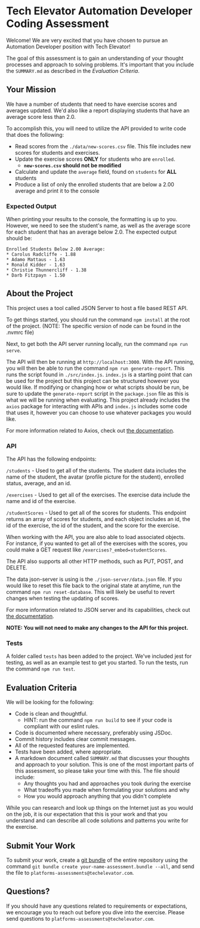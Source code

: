 # Tech Elevator Automation Developer Coding Assessment

Welcome! We are very excited that you have chosen to pursue an Automation Developer position with Tech Elevator!

The goal of this assessment is to gain an understanding of your thought processes and approach to solving problems. It's important that you include the `SUMMARY.md` as described in the _Evaluation Criteria_.

## Your Mission

We have a number of students that need to have exercise scores and averages updated. We'd also like a report displaying students that have an average score less than 2.0.

To accomplish this, you will need to utilize the API provided to write code that does the following:

- Read scores from the `./data/new-scores.csv` file. This file includes new scores for students and exercises.
- Update the exercise scores **ONLY** for students who are `enrolled`.
  - **`new-scores.csv` should not be modified**
- Calculate and update the `average` field, found on `students` for **ALL** students
- Produce a list of only the enrolled students that are below a 2.00 average and print it to the console

### Expected Output

When printing your results to the console, the formatting is up to you. However, we need to see the student's name, as well as the average score for each student that has an average below 2.0. The expected output should be:

```
Enrolled Students Below 2.00 Average:
* Carolus Radcliffe - 1.88
* Adamo Mattaus - 1.63
* Ronald Kidder - 1.63
* Christie Thunnercliff - 1.38
* Darb Fitzpayn - 1.50
```

## About the Project

This project uses a tool called JSON Server to host a file based REST API.

To get things started, you should run the command `npm install` at the root of the project. (NOTE: The specific version of node can be found in the .nvmrc file)

Next, to get both the API server running locally, run the command `npm run serve`.

The API will then be running at `http://localhost:3000`. With the API running, you will then be able to run the command `npm run generate-report`. This runs the script found in `./src/index.js`. `index.js` is a starting point that can be used for the project but this project can be structured however you would like. If modifying or changing how or what scripts should be run, be sure to update the `generate-report` script in the `package.json` file as this is what we will be running when evaluating. This project already includes the `axios` package for interacting with APIs and `index.js` includes some code that uses it, however you can choose to use whatever packages you would like.

For more information related to Axios, check out [the documentation](https://github.com/axios/axios).

### API

The API has the following endpoints:

`/students` - Used to get all of the students. The student data includes the name of the student, the avatar (profile picture for the student), enrolled status, average, and an id.

`/exercises` - Used to get all of the exercises. The exercise data include the name and id of the exercise.

`/studentScores` - Used to get all of the scores for students. This endpoint returns an array of scores for students, and each object includes an id, the id of the exercise, the id of the student, and the score for the exercise.

When working with the API, you are also able to load associated objects. For instance, if you wanted to get all of the exercises with the scores, you could make a GET request like `/exercises?_embed=studentScores`.

The API also supports all other HTTP methods, such as PUT, POST, and DELETE.

The data json-server is using is the `./json-server/data.json` file. If you would like to reset this file back to the original state at anytime, run the command `npm run reset-database`. This will likely be useful to revert changes when testing the updating of scores.

For more information related to JSON server and its capabilities, check out [the documentation](https://github.com/typicode/json-server).

**NOTE: You will not need to make any changes to the API for this project.**

### Tests

A folder called `tests` has been added to the project. We've included jest for testing, as well as an example test to get you started. To run the tests, run the command `npm run test`.

## Evaluation Criteria

We will be looking for the following:

- Code is clean and thoughtful.
  - HINT: run the command `npm run build` to see if your code is compliant with our eslint rules.
- Code is documented where necessary, preferably using JSDoc.
- Commit history includes clear commit messages.
- All of the requested features are implemented.
- Tests have been added, where appropriate.
- A markdown document called `SUMMARY.md` that discusses your thoughts and approach to your solution. This is one of the most important parts of this assessment, so please take your time with this. The file should include:
  - Any thoughts you had and approaches you took during the exercise
  - What tradeoffs you made when formulating your solutions and why
  - How you would approach anything that you didn't complete

While you can research and look up things on the Internet just as you would on the job, it is our expectation that this is your work and that you understand and can describe all code solutions and patterns you write for the exercise.

## Submit Your Work

To submit your work, create a [git bundle](http://schacon.github.io/git/git-bundle.html) of the entire repository using the command `git bundle create your-name-assessment.bundle --all`, and send the file to `platforms-assessments@techelevator.com`.

## Questions?

If you should have any questions related to requirements or expectations, we encourage you to reach out before you dive into the exercise. Please send questions to `platforms-assessments@techelevator.com`.
